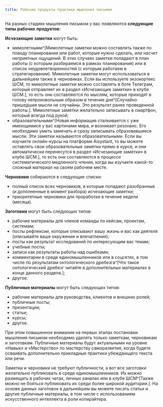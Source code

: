 ```yaml
---
title: Рабочие продукты практики мышления письмом
---
```


На разных стадиях мышления письмом у вас появляются **следующие**
**типы** **рабочих** **продуктов:**

**Исчезающие заметки** могут быть:

-   мимолетными^[Мимолетные заметки можно составлять
    также по поводу планирования или работ, которые нужно сделать, или
    насчет неприятных ощущений. В этих случаях заметки попадают в план
    работы (с которым разбираемся в рамках планирования) или в список
    неудовлетворенностей (с которым работаем в стратегировании).
    Мимолетные заметки могут использоваться в дальнейшем также в
    черновиках. Если вы используете экзокортекс ШСМ, то мимолетные
    заметки можно составлять в боте Телеграм, который отправляет их в
    раздел «Исчезающие заметки» в клубе ШСМ.], то есть
    они составляются по мыслям, которые приходят в голову непроизвольным
    образом в течение дня^[Случайно пришедшие мысли не
    случайны. Это результат ранее проведенной работы.].
    Мимолетные заметки желательно записывать в смартфон, который всегда
    под рукой;
-   образовательными^[Новая информация сталкивается с
    уже имеющимися у вас картинами мира, и возникает резонанс. Его
    необходимо уметь замечать и сразу записывать образовавшиеся мысли.
    Эти заметки называются образовательными. Если вы изучаете
    онлайн-курсы на платформе Aisystant, то вы можете оставлять свои
    образовательные заметки прямо в курсе, и они автоматически
    перенесутся в раздел «Исчезающие заметки» в клубе
    ШСМ.], то есть они составляются в процессе
    систематического медленного чтения, когда вы изучаете какой-то
    сложный материал на своем рабочем месте.

**Черновики** собираются в следующие списки:

-   полный список всех черновиков, в которые попадают разобранные (и
    дополненные в момент разбора) исчезающие заметки;
-   приоритетные черновики для проработки в течение недели (месяца).

**Заготовки** могут быть следующих типов:

-   рабочие материалы для членов команды по кейсам, проектам, системам;
-   посты рефлексии, которые описывают вашу жизнь и вас как деятеля
    (описывайте ваше окружение и впечатления);
-   посты как результат исследований по интересующим вас темам;
-   учебные посты;
-   записи как результаты работы над ошибками;
-   комментарии в среде единомышленников или в соцсетях, в том числе по
    результатам онтологического дребезга^[Что такое
    онтологический дребезг читайте в дополнительных материалах в конце
    данного раздела.];
-   другое.

**Публичные материалы** могут быть следующих типов:

-   рабочие материалы для руководства, клиентов и внешних ролей;
-   публичные посты;
-   презентации;
-   статьи;
-   курсы;
-   другое.

При этом повышенное внимание на первых этапах постановки мышления
письмом необходимо уделять только заметкам, черновикам и заготовкам.
Публичные материалы будут актуальными на уровне «Навык» и «Мастерство»
по мастерству саморазвития, когда будете осваивать дополнительно
прикладные практики убеждающего текста или речи.

Заметки и черновики не требуют публичности, а вот все заготовки
желательно публиковать в среде единомышленников. Их можно размещать в
рабочих чатах, личных каналах или в клубе ШСМ^[Также
можно не бояться публиковать их среди более широкой
аудитории.]. На основе данных заготовок в дальнейшем вы
можете писать статьи и другие публичные материалы, в том числе с
использованием искусственного интеллекта в роли копирайтера.
